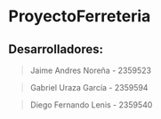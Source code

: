 # ProyectoFerreteria
## Desarrolladores:

> Jaime Andres Noreña - 2359523

> Gabriel Uraza García - 2359594

> Diego Fernando Lenis - 2359540
